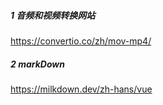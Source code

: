 ##### 1 音频和视频转换网站

https://convertio.co/zh/mov-mp4/

##### 2 markDown

https://milkdown.dev/zh-hans/vue